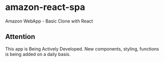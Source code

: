# amazon-react-spa

Amazon WebApp - Basic Clone with React

## Attention

This app is Being Actively Developed. New components, styling, functions is being added on a daily basis.
